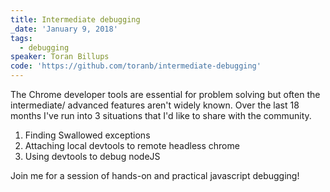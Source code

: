 ```yaml
---
title: Intermediate debugging
_date: 'January 9, 2018'
tags:
  - debugging
speaker: Toran Billups
code: 'https://github.com/toranb/intermediate-debugging'
---
```


The Chrome developer tools are essential for problem solving but often the
intermediate/ advanced features aren't widely known. Over the last 18 months
I've run into 3 situations that I'd like to share with the community.

1. Finding Swallowed exceptions
1. Attaching local devtools to remote headless chrome
1. Using devtools to debug nodeJS

Join me for a session of hands-on and practical javascript debugging!
